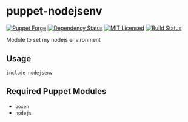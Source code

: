 puppet-nodejsenv
===========

[![Puppet Forge](https://img.shields.io/puppetforge/v/halyard/nodejsenv.svg)](https://forge.puppetlabs.com/halyard/nodejsenv)
[![Dependency Status](https://img.shields.io/gemnasium/halyard/puppet-nodejsenv.svg)](https://gemnasium.com/halyard/puppet-nodejsenv)
[![MIT Licensed](https://img.shields.io/badge/license-MIT-green.svg)](https://tldrlegal.com/license/mit-license)
[![Build Status](https://img.shields.io/circleci/project/halyard/puppet-nodejsenv.svg)](https://circleci.com/gh/halyard/puppet-nodejsenv)

Module to set my nodejs environment

## Usage

```puppet
include nodejsenv
```

## Required Puppet Modules

* `boxen`
* `nodejs`

